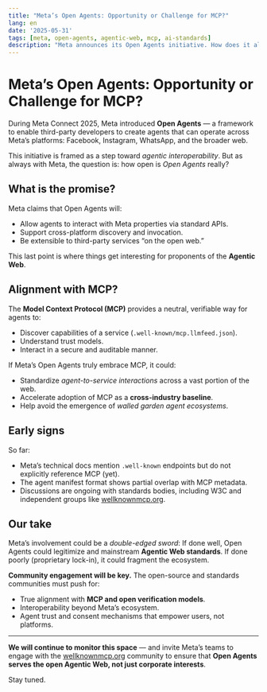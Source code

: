 ```yaml
---
title: "Meta’s Open Agents: Opportunity or Challenge for MCP?"
lang: en
date: '2025-05-31'
tags: [meta, open-agents, agentic-web, mcp, ai-standards]
description: "Meta announces its Open Agents initiative. How does it align with MCP and the vision of an interoperable Agentic Web?"
---
```


# Meta’s Open Agents: Opportunity or Challenge for MCP?

During Meta Connect 2025, Meta introduced **Open Agents** — a framework to enable third-party developers to create agents that can operate across Meta’s platforms: Facebook, Instagram, WhatsApp, and the broader web.

This initiative is framed as a step toward *agentic interoperability*. But as always with Meta, the question is: how open is *Open Agents* really?

## What is the promise?

Meta claims that Open Agents will:
- Allow agents to interact with Meta properties via standard APIs.
- Support cross-platform discovery and invocation.
- Be extensible to third-party services “on the open web.”

This last point is where things get interesting for proponents of the **Agentic Web**.

## Alignment with MCP?

The **Model Context Protocol (MCP)** provides a neutral, verifiable way for agents to:
- Discover capabilities of a service (`.well-known/mcp.llmfeed.json`).
- Understand trust models.
- Interact in a secure and auditable manner.

If Meta’s Open Agents truly embrace MCP, it could:
- Standardize *agent-to-service interactions* across a vast portion of the web.
- Accelerate adoption of MCP as a **cross-industry baseline**.
- Help avoid the emergence of *walled garden agent ecosystems*.

## Early signs

So far:
- Meta’s technical docs mention `.well-known` endpoints but do not explicitly reference MCP (yet).
- The agent manifest format shows partial overlap with MCP metadata.
- Discussions are ongoing with standards bodies, including W3C and independent groups like [wellknownmcp.org](https://wellknownmcp.org).

## Our take

Meta’s involvement could be a *double-edged sword*:
If done well, Open Agents could legitimize and mainstream **Agentic Web standards**.
If done poorly (proprietary lock-in), it could fragment the ecosystem.

**Community engagement will be key.** The open-source and standards communities must push for:
- True alignment with **MCP and open verification models**.
- Interoperability beyond Meta’s ecosystem.
- Agent trust and consent mechanisms that empower users, not platforms.

---

**We will continue to monitor this space** — and invite Meta’s teams to engage with the [wellknownmcp.org](https://wellknownmcp.org) community to ensure that **Open Agents serves the open Agentic Web, not just corporate interests**.

Stay tuned.